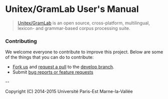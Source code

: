# Unitex/GramLab User's Manual

> [Unitex/GramLab][unitex] is an open source, cross-platform, multilingual, lexicon- and grammar-based corpus processing suite.

### Contributing

We welcome everyone to contribute to improve this project. Below are some of the
things that you can do to contribute:

-  [Fork us](https://github.com/UnitexGramLab/unitex-doc-usermanual/fork) and [request a pull](https://github.com/UnitexGramLab/unitex-doc-usermanual/pulls) to the [develop branch](https://github.com/UnitexGramLab/unitex-doc-usermanual/tree/develop).
-  Submit [bug reports or feature requests](https://github.com/UnitexGramLab/unitex-doc-usermanual/issues)


--

Copyright (C) 2014-2015 Université Paris-Est Marne-la-Vallée

[unitex]: http://unitexgramlab.org
